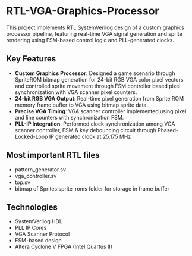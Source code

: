 # RTL-VGA-Graphics-Processor
This project implements RTL SystemVerilog design of a custom graphics processor pipeline, featuring real-time VGA signal generation and sprite rendering using FSM-based control logic and PLL-generated clocks.

## Key Features
- **Custom Graphics Processor**: Designed a game scenario through SpriteROM bitmap generation for 24-bit RGB VGA color pixel vectors and controlled sprite movement through FSM controller based pixel synchronization with VGA scanner pixel counters.
- **24-bit RGB VGA Output**: Real-time pixel generation from Sprite ROM memory frame buffer to VGA using bitmap sprite data.
- **Precise VGA Timing**: VGA scanner controller implemented using pixel and line counters with synchronization FSM.
- **PLL-IP Integration**:  Performed  clock synchronization among VGA scanner controller, FSM \& key debouncing circuit through Phased-Locked-Loop IP generated clock at 25.175 MHz


## Most important RTL files
- pattern_generator.sv
- vga_controller.sv
- top.sv
- bitmap of Sprites sprite_roms folder for storage in frame buffer
  



## Technologies

- SystemVerilog HDL
- PLL IP Cores
- VGA Scanner Protocol
- FSM-based design
- Altera Cyclone V FPGA (Intel Quartus II)
